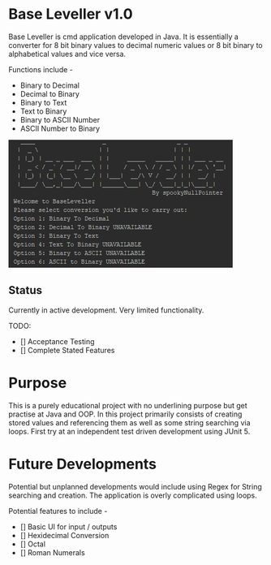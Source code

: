 # Base Leveller v1.0

Base Leveller is cmd application developed in Java. It is essentially a converter for 8 bit binary values to decimal numeric values or 8 bit binary to alphabetical values and vice versa.

Functions include - 

- Binary to Decimal
- Decimal to Binary
- Binary to Text
- Text to Binary
- Binary to ASCII Number
- ASCII Number to Binary

![BaseLeveller_Screenshot](/Screenshot_1.png)

## Status

Currently in active development. Very limited functionality.

TODO:

-  [] Acceptance Testing
-  [] Complete Stated Features


# Purpose 

This is a purely educational project with no underlining purpose but get practise at Java and OOP. In this project primarily consists of creating stored values and referencing them as well as some string searching via loops. First try at an independent test driven development using JUnit 5.

# Future Developments

Potential but unplanned developments would include using Regex for String searching and creation. The application is overly complicated using loops.

Potential features to include - 

- [] Basic UI for input / outputs
- [] Hexidecimal Conversion
- [] Octal
- [] Roman Numerals 


